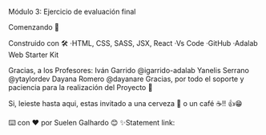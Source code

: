 Módulo 3: Ejercicio de evaluación final


Comenzando 🚀




Construido con 🛠️
·HTML, CSS, SASS, JSX, React ·Vs Code ·GitHub ·Adalab Web Starter Kit

Gracias, a los Profesores:
Iván Garrido @igarrido-adalab
Yanelis Serrano @ytaylordev
Dayana Romero @dayanare
Gracias, por todo el soporte y paciencia  para la realización del Proyecto 🎁

Si, leieste hasta aqui, estas invitado a una cerveza 🍺 o un café ☕!! 👍😁

⌨️ con ❤️ por Suelen Galhardo 😊
✨Statement link: 
